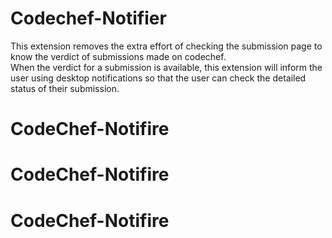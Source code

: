 # Codechef-Notifier

This extension removes the extra effort of checking the submission page to know the verdict of submissions made on codechef.<br>
When the verdict for a submission is available, this extension will inform the user using desktop notifications so that the user can check the detailed status of their submission.
# CodeChef-Notifire
# CodeChef-Notifire
# CodeChef-Notifire
